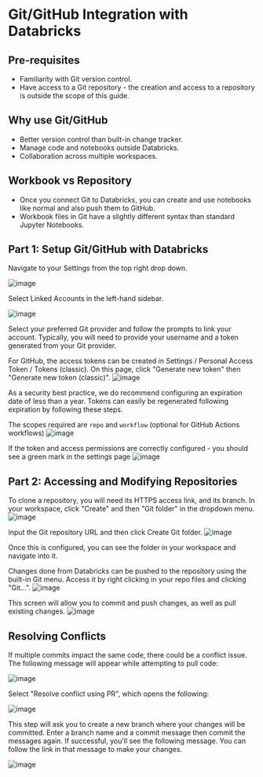 # Git/GitHub Integration with Databricks

## Pre-requisites

- Familiarity with Git version control.
- Have access to a Git repository - the creation and access to a repository is outside the scope of this guide.

## Why use Git/GitHub

- Better version control than built-in change tracker.
- Manage code and notebooks outside Databricks.
- Collaboration across multiple workspaces.

## Workbook vs Repository

- Once you connect Git to Databricks, you can create and use notebooks like normal and also push them to GitHub.
- Workbook files in Git have a slightly different syntax than standard Jupyter Notebooks.

## Part 1: Setup Git/GitHub with Databricks

Navigate to your Settings from the top right drop down.

![image](/api/docs/UserGuide/Databricks/git-settings.png)

Select Linked Accounts in the left-hand sidebar.

![image](/api/docs/UserGuide/Databricks/git-linked-accounts.png)

Select your preferred Git provider and follow the prompts to link your account. Typically, you will need to provide your username and a token generated from your Git provider.

For GitHub, the access tokens can be created in Settings / Personal Access Token / Tokens (classic). On this page, click "Generate new token" then "Generate new token (classic)".
![image](https://user-images.githubusercontent.com/3179656/236484380-d193ae59-1a9c-434e-a7ec-790d691c1a89.png)

As a security best practice, we do recommend configuring an expiration date of less than a year. Tokens can easily be regenerated following expiration by following these steps.

The scopes required are `repo` and `workflow` (optional for GitHub Actions workflows)
![image](/api/docs/UserGuide/Databricks/TokenScopes.png)

If the token and access permissions are correctly configured - you should see a green mark in the settings page
![image](/api/docs/UserGuide/Databricks/git-status.png)

## Part 2: Accessing and Modifying Repositories

To clone a repository, you will need its HTTPS access link, and its branch. In your workspace, click "Create" and then "Git folder" in the dropdown menu.
![image](/api/docs/UserGuide/Databricks/git-clone-repo.png)

Input the Git repository URL and then click Create Git folder.
![image](/api/docs/UserGuide/Databricks/git-menu.png)

Once this is configured, you can see the folder in your workspace and navigate into it.

Changes done from Databricks can be pushed to the repository using the built-in Git menu. Access it by right clicking in your repo files and clicking "Git...".
![image](/api/docs/UserGuide/Databricks/git-menu-2.png)

This screen will allow you to commit and push changes, as well as pull existing changes.
![image](/api/docs/UserGuide/Databricks/git-menu-3.png)

## Resolving Conflicts

If multiple commits impact the same code, there could be a conflict issue. The following message will appear while attempting to pull code:

![image](/api/docs/UserGuide/Databricks/MergeConflict.png)

Select "Resolve conflict using PR", which opens the following:

![image](/api/docs/UserGuide/Databricks/MergeConflict2.png)

This step will ask you to create a new branch where your changes will be committed. Enter a branch name and a commit message then commit the messages again. If successful, you'll see the following message. You can follow the link in that message to make your changes.

![image](/api/docs/UserGuide/Databricks/MergeConflict3.png)

<!-- ## Automating Git pulls

?? -->
